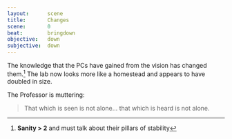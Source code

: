 ```yaml
---
layout:      scene
title:       Changes
scene:       0
beat:        bringdown
objective:   down
subjective:  down
---
```



The knowledge that the PCs have gained from the vision has changed them.[^0]
The lab now looks more like a homestead and appears to have doubled in size.

The Professor is muttering:

> That which is seen is not alone...
> that which is heard is not alone.


[^0]: **Sanity > 2** and must talk about their pillars of stability





